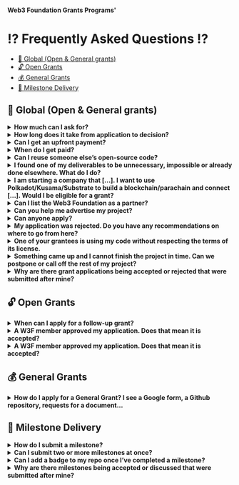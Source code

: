 #### Web3 Foundation Grants Programs'

# :interrobang: Frequently Asked Questions :interrobang:<!-- omit in toc -->

- [🧭 Global (Open & General grants)](#-global-open--general-grants)
- [🔓 Open Grants](#-open-grants)
- [💰 General Grants](#-general-grants)
- [🚚 Milestone Delivery](#-milestone-delivery)

## 🧭 Global (Open & General grants)

<details>
  <summary><b>How much can I ask for?</b></summary>
  The Open Grants program is capped at US$ 30k for initial grants, meaning a project can only apply for 30k. If the grant is successfully completed, you can apply for a follow-up grant, which is capped at 100k. The General Grants program (https://github.com/w3f/General-Grants-Program/) is capped at 100k, although higher grants are possible in exceptional cases. However, we only accept applications for the General grants program if you have a reason for the project to remain private or you can only take fiat payments.
</details>

<details>
  <summary><b>How long does it take from application to decision?</b></summary>

  Depending on the quality of the application and desirability for the ecosystem, an OPEN grant application could be approved within a week. Usually, there will be a discussion and requests for changes, additions or improvements. If no one in the committee finds the application approval-worthy, it will be closed after two weeks of inactivity. For GENERAL grants, the council convenes once a month to discuss open applications, meaning: once an editor finds your application sufficient, it'll be at most one month before it is decided upon.
</details>

<details>
  <summary><b>Can I get an upfront payment?</b></summary>

  No.
</details>

<details>
  <summary><b>When do I get paid?</b></summary>

  Payments are done for successfully submitting a milestone. By ‘successful’, we mean that our Grants team has reviewed and officially accepted your submission.
</details>

<details>
  <summary><b>Can I reuse someone else’s open-source code?</b></summary>

  Open source software and the web3 movement are all about collaboration. As long as you meet the code’s license, we encourage you to find, modify and contribute to already existing libraries and projects if it is of use for your project. However, we expect you to honor other people’s work and their right to attribution and your published code to adhere to the license requirements of the code you are benefitting from. Submitting code as part of a grant that violates someone else’s license will result in immediate termination of the grant. We will furthermore continue to monitor any repositories you may have submitted as part of a milestone for possible license infringements and reserve the right to terminate the grant if we find you going out of your way to hide external contributions.
</details>

<details>
  <summary><b>I found one of my deliverables to be unnecessary, impossible or already done elsewhere. What do I do?</b></summary>

  Plans change. If you find parts of your original grant application to be unnecessary or you decide to pivot, but you still want to finish the project: get in touch with us. If your new plans are in line with the Web3 Foundation’s values and the council approves the amendment, you can continue your work. If your plans change significantly or you find yourself not being able to finish the grant, we can mutually agree to terminate the grant early. You are always welcome to reapply another time.
</details>

<details>
  <summary><b>I am starting a company that [...]. I want to use Polkadot/Kusama/Substrate to build a blockchain/parachain and connect [...]. Would I be eligible for a grant?</b></summary>

  What the Web3 Foundation is mainly looking for to support are projects "[driving advancement and adoption of decentralized software protocols [and] that make it easier for developers to build useful applications using these protocols.](https://web3.foundation/grants/)" As such, we do not give grants to individual companies developing their private infrastructure. However, if part of your work is to build a library or other piece of code that could be of interest to the general Polkadot/Kusama/Substrate ecosystem and ask for funding specific to that, we are happy to look into it. Our [tech stack](https://github.com/w3f/General-Grants-Program/blob/master/grants/polkadot_stack.md) lists some applications and application-oriented grants we have given.
</details>

<details>
  <summary><b>Can I list the Web3 Foundation as a partner?</b></summary>

  No. Once the grants team has accepted your first milestone, you may display our [grants badge](https://github.com/w3f/General-Grants-Program/blob/master/grants/grant-badge-guidelines.md) in a project-specific context, such as the repository containing the grant project work.
</details>

<details>
  <summary><b>Can you help me advertise my project?</b></summary>

  The Web3 Foundation does not provide PR services to its grantees. However, once per month we will publish all newly signed grants on Twitter. Furthermore, if you would like our opinion on how to write about your grant, we have some general [announcement guidelines](https://github.com/w3f/General-Grants-Program/blob/master/grants/announcement-guidelines.md). This document also lists an email address through which you can get in touch with our PR team, in case you have any specific questions.
</details>

<details>
  <summary><b>Can anyone apply?</b></summary>

  Teams that have sold their own token are not eligible for a Web3 Foundation grant. Other than that, there are no restrictions.
</details>

<details>
  <summary><b>My application was rejected. Do you have any recommendations on where to go from here?</b></summary>

  We usually give reasons why an application was rejected. We always try to be constructive and work with you towards an application that is beneficial to all parties. If we find no common ground, please have a look at [this section in our General Grants readme](https://github.com/w3f/General-Grants-Program#rocket-alternative-funding-sources) for a list of alternative funding opportunities.
</details>

<details>
  <summary><b>One of your grantees is using my code without respecting the terms of its license.</b></summary>

  Please [reach out to us](mailto:grants@web3.foundation) asap.
</details>

<details>
  <summary><b>Something came up and I cannot finish the project in time. Can we postpone or call off the rest of my project?</b></summary>

  The Web3 Foundation reserves the right to terminate an agreement that is behind schedule. However, we are not interested in taking away your grant for any slight hiccup. More often than not, delays are part of the journey and do not constitute a reason for concern. The best way to handle changes in your plans is to get in touch with us. If you like to prematurely end your work, we can amend your application and remove the milestones you won't be able to complete. If you decide to continue work at a later date, you can always reapply for the remaining milestones and potentially adapt them to take into account any insights you have gained in the meantime.
</details>

<details>
  <summary><b>Why are there grant applications being accepted or rejected that were submitted after mine?</b></summary>

  There are many reasons why your application might take longer than others: some applications are straightforward and simple and address an obvious issue, others require deeper understanding and discussion. If your application is highly technical or specialised, we might have to bring in an external evaluator. Sometimes, this specialised evaluator is busy with another evaluation. And sometimes, the committee is simply unsure or not quite convinced.
</details>


## 🔓 Open Grants

<details>
  <summary><b>When can I apply for a follow-up grant?</b></summary>

  Anyone who has successfully completed a grant project (all milestones were accepted, or the previous grant was nullified in mutual agreement) can apply for a follow-up grant.
</details>

<details>
  <summary><b>A W3F member approved my application. Does that mean it is accepted?</b></summary>

  Open Grants applications require one third of the committee to approve your pull request. Since we have many different members with different backgrounds and specializations, it is possible that the committee disagrees and your application gets rejected even though one or two members approved it.
  The application is accepted once the pull request is merged.
</details>

<details>
  <summary><b>A W3F member approved my application. Does that mean it is accepted?</b></summary>

  Open Grants applications require one third of the committee to approve your pull request. Since we have many different members with different backgrounds and specializations, it is possible that committee members disagree on an issue and your application gets rejected even though one or two members approved it.
  The application is accepted once the pull request is merged.
</details>


## 💰 General Grants

<details>
  <summary><b>How do I apply for a General Grant? I see a Google form, a Github repository, requests for a document…</b></summary>

  _Every_ General Grant application requires a [form submission](https://docs.google.com/forms/d/e/1FAIpQLSfMfjiRmDQDRk-4OhNASM6BAKii7rz_B1jWtbCPkUh6N7M2ww/viewform). If you like the application to be completely private, you will have to provide all the details about your plans, team, milestones, financials, etc. in a document that you can attach to the form. Our [template](https://github.com/w3f/General-Grants-Program/blob/master/grants/grant_application_template.md) shows what kind of information we are looking for.
  For (partially) public applications, you are free to submit this information as part of the pull request instead or in addition. What information goes where is up to you, as long as we get all the required information.
</details>


## 🚚 Milestone Delivery

<details>
  <summary><b>How do I submit a milestone?</b></summary>

  For details, please refer to the milestone delivery guidelines for your grants program (Open Grants, General Grants). Generally speaking, the most important part of a delivery is a list of deliverables with links to their implementation/realisation (_ideally_ linking to a specific commit, so you can continue working on your repository without messing up your delivery and complicating our evaluation) and any additional notes you might have. The list of deliverables for each of your milestones should be defined in your grant agreement.
</details>

<details>
  <summary><b>Can I submit two or more milestones at once?</b></summary>

  You can. However, we strongly encourage you to submit your work in increments (milestones), so that you can be sure we didn’t misunderstand (an aspect of) your application, and you didn't make changes to your plan or delivery that would have required a reevaluation of the application.
</details>

<details>
  <summary><b>Can I add a badge to my repo once I’ve completed a milestone?</b></summary>

  Yes, after your first milestone has been merged and as long as you follow the [badge guidelines](https://github.com/w3f/General-Grants-Program/blob/master/grants/grant-badge-guidelines.md).
</details>

<details>
  <summary><b>Why are there milestones being accepted or discussed that were submitted after mine?</b></summary>

  While we try to process deliveries chronologically, some milestones (_as well as_ applications) do not get processed quite as fast as others. One obvious reason is the complexity of the delivery and its evaluation. Other times, your submission might require internal discussion or delegation. In any case, if you have any question on the processing of your delivery, you can reach out to us via email or Github.
</details>
